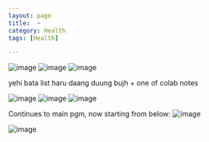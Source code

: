 ```yaml
---
layout: page
title:  ~
category: Health
tags: [Health]

---
```

 ![image](https://github.com/user-attachments/assets/6fb5b18a-2d0f-49fa-a884-2c44fcddfd9c)
 ![image](https://github.com/user-attachments/assets/bab4c3c0-ecb7-4a6f-ab13-b6ed103d77c4)
 ![image](https://github.com/user-attachments/assets/b4c6b0a9-f5cd-4995-a2a7-0ebfff3d1035)

 yehi bata list haru daang duung bujh + one of colab notes

![image](https://github.com/user-attachments/assets/712129c5-f5b5-42bb-a2da-fb36966ca684)
![image](https://github.com/user-attachments/assets/5325c610-3f2e-4ef2-8272-6102b436e27c)
![image](https://github.com/user-attachments/assets/6c67794b-b538-40e3-b7e7-6a80c3e6150f)

Continues to main pgm, now starting from below:
![image](https://github.com/user-attachments/assets/85950af8-0ae3-4138-9fc8-5452f9e14e16)

![image](https://github.com/user-attachments/assets/5de939e3-5b3a-4071-b6db-3ed4bb771c76)
